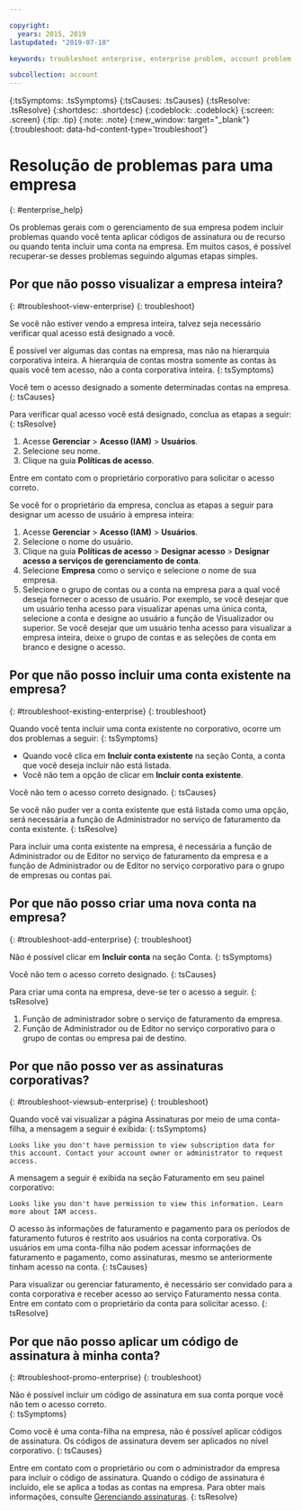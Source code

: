 ```yaml
---

copyright:
  years: 2015, 2019
lastupdated: "2019-07-18"

keywords: troubleshoot enterprise, enterprise problem, account problem, enterprise support, enterprise help, error message

subcollection: account
---
```


{:tsSymptoms: .tsSymptoms}
{:tsCauses: .tsCauses}
{:tsResolve: .tsResolve}
{:shortdesc: .shortdesc}
{:codeblock: .codeblock}
{:screen: .screen}
{:tip: .tip}
{:note: .note}
{:new_window: target="_blank"}
{:troubleshoot: data-hd-content-type='troubleshoot'}

# Resolução de problemas para uma empresa
{: #enterprise_help}

Os problemas gerais com o gerenciamento de sua empresa podem incluir problemas quando você tenta aplicar códigos de assinatura ou de recurso ou quando tenta incluir uma conta na empresa. Em muitos casos, é possível recuperar-se desses problemas seguindo algumas etapas simples.

## Por que não posso visualizar a empresa inteira?
{: #troubleshoot-view-enterprise}
{: troubleshoot}

Se você não estiver vendo a empresa inteira, talvez seja necessário verificar qual acesso está designado a você.

É possível ver algumas das contas na empresa, mas não na hierarquia corporativa inteira. A hierarquia de contas mostra somente as contas às quais você tem acesso, não a conta corporativa inteira.
{: tsSymptoms}

Você tem o acesso designado a somente determinadas contas na empresa.
{: tsCauses}

Para verificar qual acesso você está designado, conclua as etapas a seguir:
{: tsResolve}

1. Acesse **Gerenciar** &gt; **Acesso (IAM)** > **Usuários**.
2. Selecione seu nome.
2. Clique na guia **Políticas de acesso**.

Entre em contato com o proprietário corporativo para solicitar o acesso correto.

Se você for o proprietário da empresa, conclua as etapas a seguir para designar um acesso de usuário à empresa inteira:
1. Acesse **Gerenciar** > **Acesso (IAM)** > **Usuários**.
2. Selecione o nome do usuário. 
2. Clique na guia **Políticas de acesso** > **Designar acesso** > **Designar acesso a serviços de gerenciamento de conta**.
3. Selecione **Empresa** como o serviço e selecione o nome de sua empresa.
4. Selecione o grupo de contas ou a conta na empresa para a qual você deseja fornecer o acesso de usuário. Por exemplo, se você desejar que um usuário tenha acesso para visualizar apenas uma única conta, selecione a conta e designe ao usuário a função de Visualizador ou superior. Se você desejar que um usuário tenha acesso para visualizar a empresa inteira, deixe o grupo de contas e as seleções de conta em branco e designe o acesso.

## Por que não posso incluir uma conta existente na empresa?
{: #troubleshoot-existing-enterprise}
{: troubleshoot}

Quando você tenta incluir uma conta existente no corporativo, ocorre um dos problemas a seguir:
{: tsSymptoms}
* Quando você clica em **Incluir conta existente** na seção Conta, a conta que você deseja incluir não está listada.
* Você não tem a opção de clicar em **Incluir conta existente**.

Você não tem o acesso correto designado.
{: tsCauses}

Se você não puder ver a conta existente que está listada como uma opção, será necessária a função de Administrador no serviço de faturamento da conta existente.
{: tsResolve}

Para incluir uma conta existente na empresa, é necessária a função de Administrador ou de Editor no serviço de faturamento da empresa e a função de Administrador ou de Editor no serviço corporativo para o grupo de empresas ou contas pai.

## Por que não posso criar uma nova conta na empresa?
{: #troubleshoot-add-enterprise}
{: troubleshoot}

Não é possível clicar em **Incluir conta** na seção Conta.
{: tsSymptoms}

Você não tem o acesso correto designado.
{: tsCauses}

Para criar uma conta na empresa, deve-se ter o acesso a seguir.
{: tsResolve}
1. Função de administrador sobre o serviço de faturamento da empresa.
2. Função de Administrador ou de Editor no serviço corporativo para o grupo de contas ou empresa pai de destino.

## Por que não posso ver as assinaturas corporativas?
{: #troubleshoot-viewsub-enterprise}
{: troubleshoot}

Quando você vai visualizar a página Assinaturas por meio de uma conta-filha, a mensagem a seguir é exibida:
{: tsSymptoms}

`Looks like you don't have permission to view subscription data for this account. Contact your account owner or administrator to request access.`

A mensagem a seguir é exibida na seção Faturamento em seu painel corporativo:

`Looks like you don't have permission to view this information. Learn more about IAM access.`

O acesso às informações de faturamento e pagamento para os períodos de faturamento futuros é restrito aos usuários na conta corporativa. Os usuários em uma conta-filha não podem acessar informações de faturamento e pagamento, como assinaturas, mesmo se anteriormente tinham acesso na conta.
{: tsCauses}

Para visualizar ou gerenciar faturamento, é necessário ser convidado para a conta corporativa e receber acesso ao serviço Faturamento nessa conta. Entre em contato com o proprietário da conta para solicitar acesso.
{: tsResolve}

## Por que não posso aplicar um código de assinatura à minha conta?  
{: #troubleshoot-promo-enterprise}
{: troubleshoot}

Não é possível incluir um código de assinatura em sua conta porque você não tem o acesso correto.  
{: tsSymptoms}

Como você é uma conta-filha na empresa, não é possível aplicar códigos de assinatura. Os códigos de assinatura devem ser aplicados no nível corporativo.
{: tsCauses}

Entre em contato com o proprietário ou com o administrador da empresa para incluir o código de assinatura. Quando o código de assinatura é incluído, ele se aplica a todas as contas na empresa. Para obter mais informações, consulte [Gerenciando assinaturas](/docs/billing-usage?topic=billing-usage-subscriptions).
{: tsResolve}
